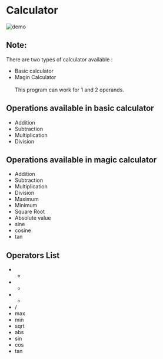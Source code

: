 # Calculator
![demo](https://user-images.githubusercontent.com/56690856/100549875-c61c5f80-329b-11eb-8642-d92a89af4bae.png)
## Note:
There are two types of calculator available :</br>
- Basic calculator
- Magin Calculator</br></br>
This program can work for 1 and 2 operands.

## Operations available in basic calculator
- Addition
- Subtraction
- Multiplication
- Division

## Operations available in magic calculator
- Addition
- Subtraction
- Multiplication
- Division
- Maximum
- Minimum
- Square Root
- Absolute value
- sine
- cosine
- tan

## Operators List
- +
- -
- *
- /
- max
- min
- sqrt
- abs
- sin
- cos
- tan







